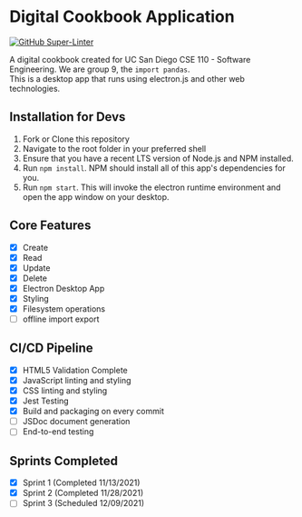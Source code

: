 # Digital Cookbook Application
[![GitHub Super-Linter](https://github.com/cse110-fall21-group9/Digital-Cookbook-App/workflows/Lint%20Code%20Base/badge.svg)](https://github.com/marketplace/actions/super-linter)

A digital cookbook created for UC San Diego CSE 110 - Software Engineering. We are group 9, the `import pandas`.  
This is a desktop app that runs using electron.js and other web technologies.

## Installation for Devs
1. Fork or Clone this repository
2. Navigate to the root folder in your preferred shell
3. Ensure that you have a recent LTS version of Node.js and NPM installed.
4. Run `npm install`. NPM should install all of this app's dependencies for you.
5. Run `npm start`. This will invoke the electron runtime environment and open the app window on your desktop.

## Core Features
- [x] Create
- [x] Read
- [x] Update
- [x] Delete
- [x] Electron Desktop App
- [x] Styling
- [x] Filesystem operations
- [ ] offline import export

## CI/CD Pipeline
- [x] HTML5 Validation Complete
- [x] JavaScript linting and styling
- [x] CSS linting and styling
- [x] Jest Testing
- [x] Build and packaging on every commit
- [ ] JSDoc document generation
- [ ] End-to-end testing

## Sprints Completed
- [x] Sprint 1 (Completed 11/13/2021)
- [x] Sprint 2 (Completed 11/28/2021)
- [ ] Sprint 3 (Scheduled 12/09/2021)
